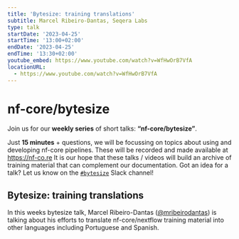 ```yaml
---
title: 'Bytesize: training translations'
subtitle: Marcel Ribeiro-Dantas, Seqera Labs
type: talk
startDate: '2023-04-25'
startTime: '13:00+02:00'
endDate: '2023-04-25'
endTime: '13:30+02:00'
youtube_embed: https://www.youtube.com/watch?v=WfHwOrB7VfA
locationURL:
  - https://www.youtube.com/watch?v=WfHwOrB7VfA
---
```


# nf-core/bytesize

Join us for our **weekly series** of short talks: **“nf-core/bytesize”**.

Just **15 minutes** + questions, we will be focussing on topics about using and developing nf-core pipelines.
These will be recorded and made available at <https://nf-co.re>
It is our hope that these talks / videos will build an archive of training material that can complement our documentation. Got an idea for a talk? Let us know on the [`#bytesize`](https://nfcore.slack.com/channels/bytesize) Slack channel!

## Bytesize: training translations

In this weeks bytesize talk, Marcel Ribeiro-Dantas ([@mribeirodantas](https://github.com/mribeirodantas)) is talking about his efforts to translate nf-core/nextflow training material into other languages including Portuguese and Spanish.
